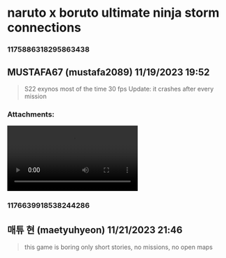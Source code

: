 # naruto x boruto ultimate ninja storm connections
### 1175886318295863438
## MUSTAFA67 (mustafa2089) 11/19/2023 19:52 

> S22 exynos  most of the time 30 fps
> Update: it crashes after every mission
### Attachments: 
![Screen_Recording_20231119_224309_yuzu.mp4](https://yuzudiscordbackup.s3.us-west-2.amazonaws.com/files-media/1175886318295863438_Screen_Recording_20231119_224309_yuzu.mp4)

### 1176639918538244286
## 매튜 현 (maetyuhyeon) 11/21/2023 21:46 

> this game is boring
> only short stories, no missions, no open maps

